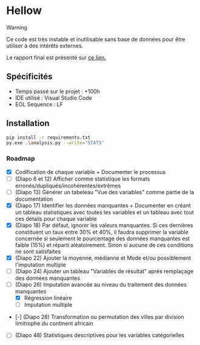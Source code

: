 # Hellow

> [!WARNING]
> Ce code est très instable et inutilisable sans base de données pour être utiliser à des intérêts externes.

Le rapport final est présenté sur [ce lien.](https://walid-projects.notion.site/Projet-ADD-1a529a68f59c805a9e5fcb06292dff3e)

## Spécificités

- Temps passé sur le projet : +100h
- IDE utilisé : Visual Studio Code
- EOL Sequence : LF

## Installation

```bash
pip install -r requirements.txt
py.exe .\analysis.py --write="STATS"
```

### Roadmap

- [x] Codification de chaque variable + Documenter le processus
- [ ] (Diapo 6 et 12) Afficher comme statistique les formats erronés/dupliqués/incohérentes/extrêmes
- [ ] (Diapo 13) Générer un tabeleau "Vue des variables" comme partie de la documentation
- [x] (Diapo 17) Identifier les données manquantes + Documenter en créant un tableau statistiques avec toutes les variables et un tableau avec tout ces détails pour chaque variable
- [x] (Diapo 18) Par défaut, ignorer les valeurs manquantes. Si ces dernières constituent un taux entre 30% et 40%, il faudra supprimer la variable concernée si seulement le pourcentage des données manquantes est faible (15%) et réparti aléatoirement. Sinon si aucune de ces conditions ne sont satisfaites
- [x] (Diapo 22) Ajouter la moyenne, médianne et Mode et/ou possiblement l'imputation multiple
- [ ] (Diapo 24) Ajouter un tableau "Variables de résultat" après remplaçage des données manquantes
- [ ] (Diapo 26) Imputation avancée au niveau du traitement des données manquantes
  - [x] Régression linéaire
  - [ ] Imputation multiple
- [-] (Diapo 28) Transformation ou permutation des villes par division limitrophe du continent africain
- [ ] (Diapo 48) Statistiques descriptives pour les variables catégorielles
